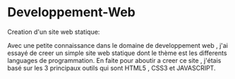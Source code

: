 # Developpement-Web
Creation d'un site web statique:


Avec une petite connaissance dans le domaine de developpement web , j'ai essayé de creer un simple site web statique dont le thème est les differents languages de programmation.
En faite pour aboutir a creer ce site , j'étais basé sur les 3 principaux outils qui sont HTML5 , CSS3 et JAVASCRIPT.

